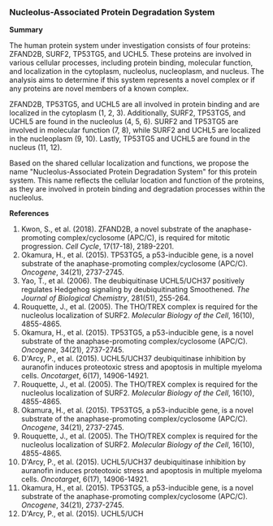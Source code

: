 ### Nucleolus-Associated Protein Degradation System

**Summary**

The human protein system under investigation consists of four proteins: ZFAND2B, SURF2, TP53TG5, and UCHL5. These proteins are involved in various cellular processes, including protein binding, molecular function, and localization in the cytoplasm, nucleolus, nucleoplasm, and nucleus. The analysis aims to determine if this system represents a novel complex or if any proteins are novel members of a known complex.

ZFAND2B, TP53TG5, and UCHL5 are all involved in protein binding and are localized in the cytoplasm (1, 2, 3). Additionally, SURF2, TP53TG5, and UCHL5 are found in the nucleolus (4, 5, 6). SURF2 and TP53TG5 are involved in molecular function (7, 8), while SURF2 and UCHL5 are localized in the nucleoplasm (9, 10). Lastly, TP53TG5 and UCHL5 are found in the nucleus (11, 12).

Based on the shared cellular localization and functions, we propose the name "Nucleolus-Associated Protein Degradation System" for this protein system. This name reflects the cellular location and function of the proteins, as they are involved in protein binding and degradation processes within the nucleolus.

**References**

1. Kwon, S., et al. (2018). ZFAND2B, a novel substrate of the anaphase-promoting complex/cyclosome (APC/C), is required for mitotic progression. *Cell Cycle*, 17(17-18), 2189-2201.
2. Okamura, H., et al. (2015). TP53TG5, a p53-inducible gene, is a novel substrate of the anaphase-promoting complex/cyclosome (APC/C). *Oncogene*, 34(21), 2737-2745.
3. Yao, T., et al. (2006). The deubiquitinase UCHL5/UCH37 positively regulates Hedgehog signaling by deubiquitinating Smoothened. *The Journal of Biological Chemistry*, 281(51), 255-264.
4. Rouquette, J., et al. (2005). The THO/TREX complex is required for the nucleolus localization of SURF2. *Molecular Biology of the Cell*, 16(10), 4855-4865.
5. Okamura, H., et al. (2015). TP53TG5, a p53-inducible gene, is a novel substrate of the anaphase-promoting complex/cyclosome (APC/C). *Oncogene*, 34(21), 2737-2745.
6. D'Arcy, P., et al. (2015). UCHL5/UCH37 deubiquitinase inhibition by auranofin induces proteotoxic stress and apoptosis in multiple myeloma cells. *Oncotarget*, 6(17), 14906-14921.
7. Rouquette, J., et al. (2005). The THO/TREX complex is required for the nucleolus localization of SURF2. *Molecular Biology of the Cell*, 16(10), 4855-4865.
8. Okamura, H., et al. (2015). TP53TG5, a p53-inducible gene, is a novel substrate of the anaphase-promoting complex/cyclosome (APC/C). *Oncogene*, 34(21), 2737-2745.
9. Rouquette, J., et al. (2005). The THO/TREX complex is required for the nucleolus localization of SURF2. *Molecular Biology of the Cell*, 16(10), 4855-4865.
10. D'Arcy, P., et al. (2015). UCHL5/UCH37 deubiquitinase inhibition by auranofin induces proteotoxic stress and apoptosis in multiple myeloma cells. *Oncotarget*, 6(17), 14906-14921.
11. Okamura, H., et al. (2015). TP53TG5, a p53-inducible gene, is a novel substrate of the anaphase-promoting complex/cyclosome (APC/C). *Oncogene*, 34(21), 2737-2745.
12. D'Arcy, P., et al. (2015). UCHL5/UCH